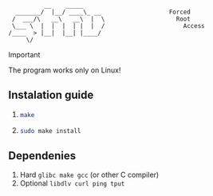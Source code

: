 ```
          __    _____      
  _______/  |__/ ____\_ __                   Forced
 /  ___/\   __\   __\  |  \                    Root
 \___ \  |  |  |  | |  |  /                      Access
/____  > |__|  |__| |____/ 
     \/
```

>[!IMPORTANT]
>The program works only on Linux!

## Instalation guide
1. ```bash
   make
3. ```bash
   sudo make install

## Dependenies
1. Hard
   ```glibc make gcc``` (or other C compiler)
2. Optional
   ```libdlv curl ping tput```
